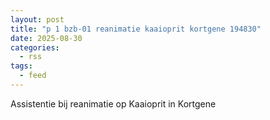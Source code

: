 ```yaml
---
layout: post
title: "p 1 bzb-01 reanimatie kaaioprit kortgene 194830"
date: 2025-08-30
categories: 
  - rss
tags: 
  - feed
---
```


Assistentie bij reanimatie op Kaaioprit in Kortgene

